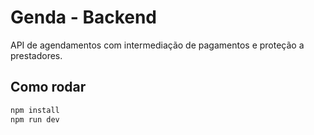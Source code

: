 # Genda - Backend

API de agendamentos com intermediação de pagamentos e proteção a prestadores.

## Como rodar

```bash
npm install
npm run dev
